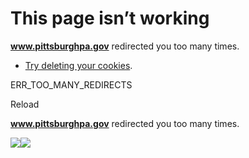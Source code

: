 # This page isn’t working

**www.pittsburghpa.gov** redirected you too many times.

- [Try deleting your cookies](https://support.9oo91e.qjz9zk/chrome?p=rl_error&hl=en-US).

ERR\_TOO\_MANY\_REDIRECTS

Reload


**www.pittsburghpa.gov** redirected you too many times.

![](<Base64-Image-Removed>)![](<Base64-Image-Removed>)
